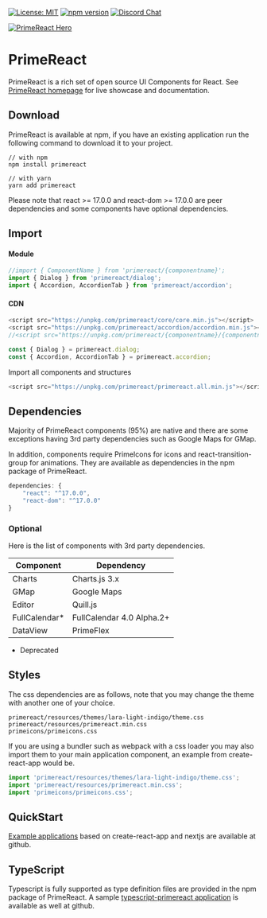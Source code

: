 [![License: MIT](https://img.shields.io/badge/License-MIT-yellow.svg)](https://opensource.org/licenses/MIT)
[![npm version](https://badge.fury.io/js/primereact.svg)](https://badge.fury.io/js/primereact)
[![Discord Chat](https://img.shields.io/discord/557940238991753223.svg?color=7289da&label=chat&logo=discord)](https://discord.gg/gzKFYnpmCY)

[![PrimeReact Hero](https://www.primefaces.org/wp-content/uploads/2021/12/primereact-release-7.jpeg)](https://www.primefaces.org/primereact)

# PrimeReact

PrimeReact is a rich set of open source UI Components for React. See [PrimeReact homepage](https://www.primefaces.org/primereact) for live showcase and documentation.

## Download

PrimeReact is available at npm, if you have an existing application run the following command to download it to your project.

```
// with npm
npm install primereact

// with yarn
yarn add primereact
```
Please note that react >= 17.0.0 and react-dom >= 17.0.0 are peer dependencies and some components have optional dependencies.

## Import

#### Module
```javascript
//import { ComponentName } from 'primereact/{componentname}';
import { Dialog } from 'primereact/dialog';
import { Accordion, AccordionTab } from 'primereact/accordion';
```

#### CDN

```javascript
<script src="https://unpkg.com/primereact/core/core.min.js"></script>
<script src="https://unpkg.com/primereact/accordion/accordion.min.js"></script>
//<script src="https://unpkg.com/primereact/{componentname}/{componentname}.min.js"></script>
```

```javascript
const { Dialog } = primereact.dialog;
const { Accordion, AccordionTab } = primereact.accordion;
```

Import all components and structures
```javascript
<script src="https://unpkg.com/primereact/primereact.all.min.js"></script>
```

## Dependencies

Majority of PrimeReact components (95%) are native and there are some exceptions having 3rd party dependencies such as Google Maps for GMap.

In addition, components require PrimeIcons for icons and react-transition-group for animations. They are available as dependencies in the npm package of PrimeReact.

```javascript
dependencies: {
    "react": "^17.0.0",
    "react-dom": "^17.0.0"
}
```

### Optional

Here is the list of components with 3rd party dependencies.

| Component | Dependency |
| --- | --- |
| Charts | Charts.js 3.x |
| GMap | Google Maps |
| Editor | Quill.js |
| FullCalendar* | FullCalendar 4.0 Alpha.2+
| DataView | PrimeFlex |
* Deprecated

## Styles
The css dependencies are as follows, note that you may change the theme with another one of your choice.

```
primereact/resources/themes/lara-light-indigo/theme.css
primereact/resources/primereact.min.css
primeicons/primeicons.css
```

If you are using a bundler such as webpack with a css loader you may also import them to your main application component, an example from create-react-app would be.

```javascript
import 'primereact/resources/themes/lara-light-indigo/theme.css';
import 'primereact/resources/primereact.min.css';
import 'primeicons/primeicons.css';
```

## QuickStart

[Example applications](https://github.com/primefaces/primereact-examples) based on create-react-app and nextjs are available at github.

## TypeScript

Typescript is fully supported as type definition files are provided in the npm package of PrimeReact. A sample [typescript-primereact application](https://github.com/primefaces/primereact-examples/tree/main/cra-basic-ts) is available as well at github.
